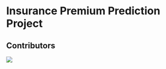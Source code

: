 # Insurance Premium Prediction Project

## Contributors
<a href="https://github.com/ikaushikpal/Engineering-Placements-Prediction/graphs/contributors">
  <img src="https://contrib.rocks/image?repo=ikaushikpal/Engineering-Placements-Prediction" />
</a>
